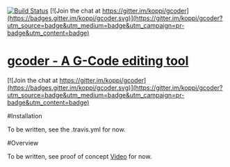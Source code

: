 [![Build Status](https://travis-ci.org/koppi/gcoder.png?branch=master)](https://travis-ci.org/koppi/gcoder) [![Join the chat at https://gitter.im/koppi/gcoder](https://badges.gitter.im/koppi/gcoder.svg)](https://gitter.im/koppi/gcoder?utm_source=badge&utm_medium=badge&utm_campaign=pr-badge&utm_content=badge)

[gcoder - A G-Code editing tool](http://github.com/koppi/gcoder)
===================================

[![Join the chat at https://gitter.im/koppi/gcoder](https://badges.gitter.im/koppi/gcoder.svg)](https://gitter.im/koppi/gcoder?utm_source=badge&utm_medium=badge&utm_campaign=pr-badge&utm_content=badge)

#Installation

To be written, see the .travis.yml for now.

#Overview

To be written, see proof of concept [Video](https://www.youtube.com/watch?v=9D3hMXP5-QM) for now.
